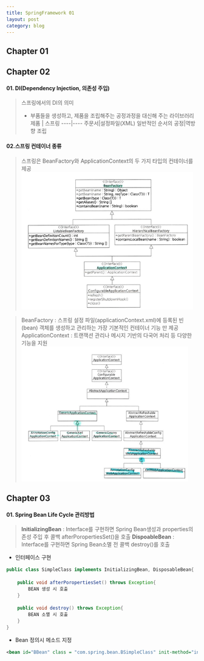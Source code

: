 ```yaml
---
title: SpringFramework 01 
layout: post
category: blog
---
```

## **Chapter 01** 


## **Chapter 02** 
#### 01. DI(Dependency Injection, 의존성 주입)
> 스프링에서의 DI의 의미
> - 부품들을 생성하고, 제품을 조립해주는 공정과정을 대신해 주는 라이브러리	
>제품 | 스프링
>----|----
>주문서|설정파일(XML)
>일반적인 순서의 공정|역방향 조립

#### 02.스프링 컨테이너 종류
> 스프링은 BeanFactory와 ApplicationContext의 두 가지 타입의 컨테이너를 제공
> ![Alt text](/uploads/beanFac.png)

> BeanFactory : 스프링 설정 파일(applicationContext.xml)에 등록된 빈(bean) 객체를 생성하고 관리하는 가장 기본적인 컨테이너 기능 만 제공
>  ApplicationContext : 트랜잭션 관리나 메시지 기반의 다국어 처리 등 다양한 기능을 지원
>  ![Alt text](/uploads/appContext.png)

## **Chapter 03** 
#### 01. Spring Bean Life Cycle 관리방법
> **InitializingBean** : Interface를 구현하면 Spring Bean생성과 properties의존성 주입 후 콜백 afterPoropertiesSet()을 호출
> **DispoableBean** : Interface를 구현하면 Spring Bean소멸 전 콜백 destroy()를 호출

* 인터페이스 구현
```java
public class SimpleClass implements InitializingBean, DisposableBean{

	public void afterPoropertiesSet() throws Exception{
		BEAN 생성 시 호출
	}

	public void destroy() throws Exception{
		BEAN 소멸 시 호출
	}
}
```
* Bean 정의시 메소드 지정
```xml
<bean id="BBean" class = "com.spring.bean.BSimpleClass" init-method="init" destroy-method="destory"/>```


